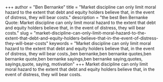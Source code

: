 +++
author = "Ben Bernanke"
title = "Market discipline can only limit moral hazard to the extent that debt and equity holders believe that, in the event of distress, they will bear costs."
description = "the best Ben Bernanke Quote: Market discipline can only limit moral hazard to the extent that debt and equity holders believe that, in the event of distress, they will bear costs."
slug = "market-discipline-can-only-limit-moral-hazard-to-the-extent-that-debt-and-equity-holders-believe-that-in-the-event-of-distress-they-will-bear-costs"
keywords = "Market discipline can only limit moral hazard to the extent that debt and equity holders believe that, in the event of distress, they will bear costs.,ben bernanke,ben bernanke quotes,ben bernanke quote,ben bernanke sayings,ben bernanke saying,quotes, sayings,quote, saying, motivation"
+++
Market discipline can only limit moral hazard to the extent that debt and equity holders believe that, in the event of distress, they will bear costs.
